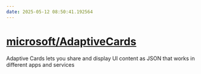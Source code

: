 ```yaml
---
date: 2025-05-12 08:50:41.192564
---
```


# [microsoft/AdaptiveCards](https://github.com/microsoft/AdaptiveCards)

Adaptive Cards lets you share and display UI content as JSON that works in different apps and services
